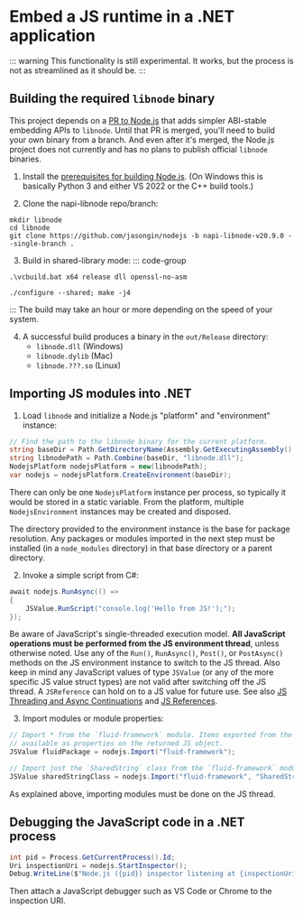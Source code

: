 # Embed a JS runtime in a .NET application

::: warning
This functionality is still experimental. It works, but the process is not as streamlined as it
should be.
:::

## Building the required `libnode` binary
This project depends on a [PR to Node.js](https://github.com/nodejs/node/pull/43542) that adds
simpler ABI-stable embedding APIs to `libnode`. Until that PR is merged, you'll need to build your
own binary from a branch. And even after it's merged, the Node.js project does not currently and
has no plans to publish official `libnode` binaries.

1. Install the [prerequisites for building Node.js](https://github.com/nodejs/node/blob/main/BUILDING.md#building-nodejs-on-supported-platforms).
(On Windows this is basically Python 3 and either VS 2022 or the C++ build tools.)

2. Clone the napi-libnode repo/branch:

```shell
mkdir libnode
cd libnode
git clone https://github.com/jasongin/nodejs -b napi-libnode-v20.9.0 --single-branch .
```

3. Build in shared-library mode:
::: code-group
```shell [Windows]
.\vcbuild.bat x64 release dll openssl-no-asm
```
```shell [Mac / Linux]
./configure --shared; make -j4
```
:::
The build may take an hour or more depending on the speed of your system.

4. A successful build produces a binary in the `out/Release` directory:
    - `libnode.dll` (Windows)
    - `libnode.dylib` (Mac)
    - `libnode.???.so` (Linux)

## Importing JS modules into .NET

1. Load `libnode` and initialize a Node.js "platform" and "environment" instance:
```C#
// Find the path to the libnode binary for the current platform.
string baseDir = Path.GetDirectoryName(Assembly.GetExecutingAssembly().Location)!;
string libnodePath = Path.Combine(baseDir, "libnode.dll");
NodejsPlatform nodejsPlatform = new(libnodePath);
var nodejs = nodejsPlatform.CreateEnvironment(baseDir);
```

There can only be one `NodejsPlatform` instance per process, so typically it would be stored
in a static variable. From the platform, multiple `NodejsEnvironment` instances may be created
and disposed.

The directory provided to the environment instance is the base for package resolution. Any packages
or modules imported in the next step must be installed (in a `node_modules` directory) in that base
directory or a parent directory.

2. Invoke a simple script from C#:
```C#
await nodejs.RunAsync(() =>
{
    JSValue.RunScript("console.log('Hello from JS!');");
});
```

Be aware of JavaScript's single-threaded execution model. **All JavaScript operations must be
performed from the JS environment thread**, unless otherwise noted. Use any of the `Run()`,
`RunAsync()`, `Post()`, or `PostAsync()` methods on the JS environment instance to switch to the
JS thread. Also keep in mind any JavaScript values of type `JSValue` (or any of the more specific
JS value struct types) are not valid after switching off the JS thread. A `JSReference` can hold
on to a JS value for future use. See also
[JS Threading and Async Continuations](../features/js-threading-async) and
[JS References](../features/js-references).

3. Import modules or module properties:
```C#
// Import * from the `fluid-framework` module. Items exported from the module will be
// available as properties on the returned JS object.
JSValue fluidPackage = nodejs.Import("fluid-framework");

// Import just the `SharedString` class from the `fluid-framework` module.
JSValue sharedStringClass = nodejs.Import("fluid-framework", "SharedString");
```
As explained above, importing modules must be done on the JS thread.

## Debugging the JavaScript code in a .NET process
```C#
int pid = Process.GetCurrentProcess().Id;
Uri inspectionUri = nodejs.StartInspector();
Debug.WriteLine($"Node.js ({pid}) inspector listening at {inspectionUri}");
```
Then attach a JavaScript debugger such as VS Code or Chrome to the inspection URI.
